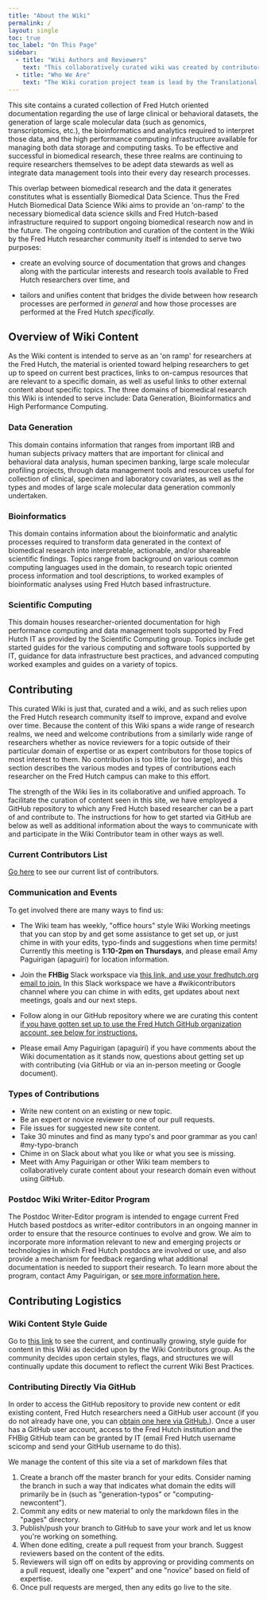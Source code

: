 ```yaml
---
title: "About the Wiki"
permalink: /
layout: single
toc: true
toc_label: "On This Page"
sidebar:
  - title: "Wiki Authors and Reviewers"
    text: "This collaboratively curated wiki was created by contributors from Fred Hutch investigators. See our current contributors list  [here.](https://fredhutch.github.io/wiki/contributors/)"
  - title: "Who We Are"
    text: "The Wiki curation project team is lead by the Translational Genomics Data Coordination Center.  For more information about this project or contributing, email Amy Paguirigan (apaguiri) or go to our [homepage.](https://fredhutch.github.io/trgen-dcc/)"
---
```

This site contains a curated collection of Fred Hutch oriented documentation regarding the use of large clinical or behavioral datasets, the generation of large scale molecular data (such as genomics, transcriptomics, etc.), the bioinformatics and analytics required to interpret those data, and the high performance computing infrastructure available for managing both data storage and computing tasks.  To be effective and successful in biomedical research, these three realms are continuing to require researchers themselves to be adept data stewards as well as integrate data management tools into their every day research processes.  

This overlap between biomedical research and the data it generates constitutes what is essentially Biomedical Data Science.  Thus the Fred Hutch Biomedical Data Science Wiki aims to provide an 'on-ramp' to the necessary biomedical data science skills and Fred Hutch-based infrastructure required to support ongoing biomedical research now and in the future.  The ongoing contribution and curation of the content in the Wiki by the Fred Hutch researcher community itself is intended to serve two purposes:  

- create an evolving source of documentation that grows and changes along with the particular interests and research tools available to Fred Hutch researchers over time, and

- tailors and unifies content that bridges the divide between how research processes are performed *in general* and how those processes are performed at the Fred Hutch *specifically.*



## Overview of Wiki Content
As the Wiki content is intended to serve as an 'on ramp' for researchers at the Fred Hutch, the material is oriented toward helping researchers to get up to speed on current best practices, links to on-campus resources that are relevant to a specific domain,  as well as useful links to other external content about specific topics.  The three domains of biomedical research this Wiki is intended to serve include: Data Generation, Bioinformatics and High Performance Computing.  

### Data Generation
This domain contains information that ranges from important IRB and human subjects privacy matters that are important for clinical and behavioral data analysis, human specimen banking, large scale molecular profiling projects, through data management tools and resources useful for collection of clinical, specimen and laboratory covariates, as well as the types and modes of large scale molecular data generation commonly undertaken.  

### Bioinformatics
This domain contains information about the bioinformatic and analytic processes required to transform data generated in the context of biomedical research into interpretable, actionable, and/or shareable scientific findings.  Topics range from background on various common computing languages used in the domain, to research topic oriented process information and tool descriptions, to worked examples of bioinformatic analyses using Fred Hutch based infrastructure.  

### Scientific Computing
This domain houses researcher-oriented documentation for high performance computing and data management tools supported by Fred Hutch IT as provided by the Scientific Computing group.  Topics include get started guides for the various computing and software tools supported by IT, guidance for data infrastructure best practices, and advanced computing worked examples and guides on a variety of topics.  

## Contributing
This curated Wiki is just that, curated and a wiki, and as such relies upon the Fred Hutch research community itself to improve, expand and evolve over time.  Because the content of this Wiki spans a wide range of research realms, we need and welcome contributions from a similarly wide range of researchers whether as novice reviewers for a topic outside of their particular domain of expertise or as expert contributors for those topics of most interest to them.  No contribution is too little (or too large), and this section describes the various modes and types of contributions each researcher on the Fred Hutch campus can make to this effort.  

The strength of the Wiki lies in its collaborative and unified approach. To facilitate the curation of content seen in this site, we have employed a GitHub repository to which any Fred Hutch based researcher can be a part of and contribute to.  The instructions for how to get started via GitHub are below as well as additional information about the ways to communicate with and participate in the Wiki Contributor team in other ways as well.

### Current Contributors List
[Go here](https://fredhutch.github.io/wiki/contributors/) to see our current list of contributors.  

### Communication and Events
To get involved there are many ways to find us:
- The Wiki team has weekly, "office hours" style Wiki Working meetings that you can stop by and get some assistance to get set up, or just chime in with your edits, typo-finds and suggestions when time permits!  Currently this meeting is **1:10-2pm on Thursdays**, and please email Amy Paguirigan (apaguiri) for location information.   

- Join the **FHBig** Slack workspace via [this link, and use your fredhutch.org email to join.](https://join.slack.com/t/fhbig/shared_invite/enQtMzUyMDIxNzk3MDU3LWNjMDg3ZDVhNGZiNTBlODRmNWM5ZjczMzI1MGNmZTg4NGQ5ODgzMGNmMjcyNzMxMDc0YWFlN2VkNjI4NGZjNjg)  In this Slack workspace we have a #wikicontributors channel where you can chime in with edits, get updates about next meetings, goals and our next steps.  

- Follow along in our GitHub repository where we are curating this content [if you have gotten set up to use the Fred Hutch GitHub organization account, see below for instructions.](https://github.com/FredHutch/wiki)

- Please email Amy Paguirigan (apaguiri) if you have comments about the Wiki documentation as it stands now, questions about getting set up with contributing (via GitHub or via an in-person meeting or Google document).  

### Types of Contributions
- Write new content on an existing or new topic.
- Be an expert or novice reviewer to one of our pull requests.
- File issues for suggested new site content.
- Take 30 minutes and find as many typo's and poor grammar as you can! #my-typo-branch
- Chime in on Slack about what you like or what you see is missing.  
- Meet with Amy Paguirigan or other Wiki team members to collaboratively curate content about your research domain even without using GitHub.  

### Postdoc Wiki Writer-Editor Program
The Postdoc Writer-Editor program is intended to engage current Fred Hutch based postdocs as writer-editor contributors in an ongoing manner in order to ensure that the resource continues to evolve and grow.  We aim to incorporate more information relevant to new and emerging projects or technologies in which Fred Hutch postdocs are involved or use, and also provide a mechanism for feedback regarding what additional documentation is needed to support their research.  To learn more about the program, contact Amy Paguirigan, or [see more information here.](https://fredhutch.github.io/wiki/outreach/)

## Contributing Logistics
### Wiki Content Style Guide
Go to [this link](https://fredhutch.github.io/wiki/styleguide/) to see the current, and continually growing, style guide for content in this Wiki as decided upon by the Wiki Contributors group.  As the community decides upon certain styles, flags, and structures we will continually update this document to reflect the current Wiki Best Practices.  

### Contributing Directly Via GitHub
In order to access the GitHub repository to provide new content or edit existing content, Fred Hutch researchers need a GitHub user account (if you do not already have one, you can [obtain one here via GitHub.](https://github.com/join)).  Once a user has a GitHub user account, access to the Fred Hutch institution and the FHBig GitHub team can be granted by IT (email Fred Hutch username scicomp and send your GitHub username to do this).  


We manage the content of this site via a set of markdown files that
  1. Create a branch off the master branch for your edits.  Consider naming the branch in such a way that indicates what domain the edits will primarily be in (such as "generation-typos" or "computing-newcontent").  
  2. Commit any edits or new material to only the markdown files in the "pages" directory.  
  3. Publish/push your branch to GitHub to save your work and let us know you're working on something.
  4. When done editing, create a pull request from your branch.  Suggest reviewers based on the content of the edits.
  5. Reviewers will sign off on edits by approving or providing comments on a pull request, ideally one "expert" and one "novice" based on field of expertise.  
  6. Once pull requests are merged, then any edits go live to the site.  
